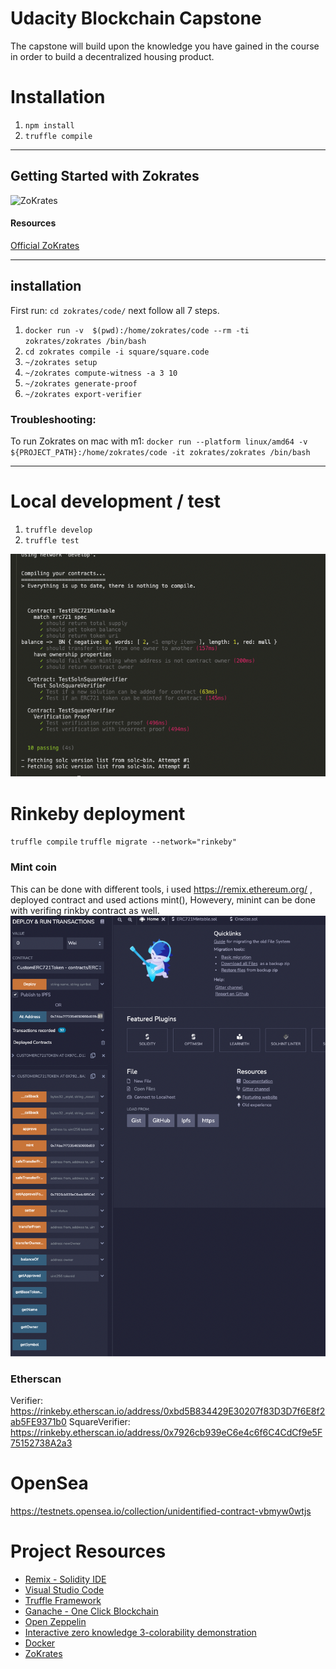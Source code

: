 # Udacity Blockchain Capstone

The capstone will build upon the knowledge you have gained in the course in order to build a decentralized housing product. 


# Installation
1) `npm install`
2) `truffle compile`

---

## Getting Started with Zokrates
![ZoKrates](https://video.udacity-data.com/topher/2019/March/5c916148_687474703a2f2f7777772e726564616b74696f6e2e74752d6265726c696e2e64652f66696c6561646d696e2f66673330382f69636f6e732f70726f6a656b74652f6c6f676f732f5a6f4b72617465735f6c6f676f2e737667/687474703a2f2f7777772e726564616b74696f6e2e74752d6265726c696e2e64652f66696c6561646d696e2f66673330382f69636f6e732f70726f6a656b74652f6c6f676f732f5a6f4b72617465735f6c6f676f2e737667.svg)

#### Resources
[Official ZoKrates](https://github.com/Zokrates/ZoKrates)

------
## installation

First run: `cd zokrates/code/` next follow all 7 steps.

1) `docker run -v  $(pwd):/home/zokrates/code --rm -ti zokrates/zokrates /bin/bash`
2) `cd zokrates compile -i square/square.code`
3) `~/zokrates setup`
4) `~/zokrates compute-witness -a 3 10`
6) `~/zokrates generate-proof`
7) `~/zokrates export-verifier`

### Troubleshooting: 
To run Zokrates on mac with m1: `docker run --platform linux/amd64 -v ${PROJECT_PATH}:/home/zokrates/code -it zokrates/zokrates /bin/bash`

----

# Local development / test
1) `truffle develop`
2) `truffle test`

![image](project/truffle-test.png)


# Rinkeby deployment
`truffle compile`
`truffle migrate --network="rinkeby"`

### Mint coin
This can be done with different tools, i used https://remix.ethereum.org/ , deployed contract and used actions mint(), Howevery, minint can be done with verifing rinkby contract as well.
![image](project/minting.png)


### Etherscan
Verifier: https://rinkeby.etherscan.io/address/0xbd5B834429E30207f83D3D7f6E8f2ab5FE9371b0
SquareVerifier: https://rinkeby.etherscan.io/address/0x7926cb939eC6e4c6f6C4CdCf9e5F75152738A2a3

# OpenSea
https://testnets.opensea.io/collection/unidentified-contract-vbmyw0wtjs


# Project Resources

* [Remix - Solidity IDE](https://remix.ethereum.org/)
* [Visual Studio Code](https://code.visualstudio.com/)
* [Truffle Framework](https://truffleframework.com/)
* [Ganache - One Click Blockchain](https://truffleframework.com/ganache)
* [Open Zeppelin ](https://openzeppelin.org/)
* [Interactive zero knowledge 3-colorability demonstration](http://web.mit.edu/~ezyang/Public/graph/svg.html)
* [Docker](https://docs.docker.com/install/)
* [ZoKrates](https://github.com/Zokrates/ZoKrates)
